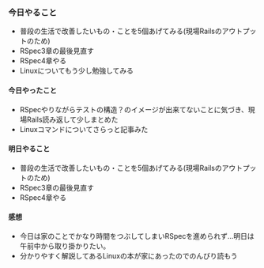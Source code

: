 ### 今日やること
- 普段の生活で改善したいもの・ことを5個あげてみる(現場Railsのアウトプットのため)
- RSpec3章の最後見直す
- RSpec4章やる
- Linuxについてもう少し勉強してみる

#### 今日やったこと
- RSpecやりながらテストの構造？のイメージが出来てないことに気づき、現場Rails読み返して少しまとめた
- Linuxコマンドについてさらっと記事みた

#### 明日やること
- 普段の生活で改善したいもの・ことを5個あげてみる(現場Railsのアウトプットのため)
- RSpec3章の最後見直す
- RSpec4章やる

#### 感想
- 今日は家のことでかなり時間をつぶしてしまいRSpecを進められず…明日は午前中から取り掛かりたい。
- 分かりやすく解説してあるLinuxの本が家にあったのでのんびり読もう